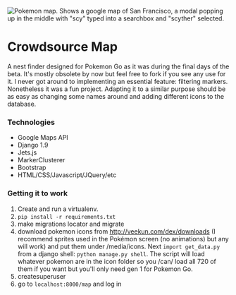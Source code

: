 ![Pokemon map. Shows a google map of San Francisco, a modal popping up in the middle with "scy" typed into a searchbox and "scyther" selected.](http://jasminehumbert.com/img/poketracker.png)

# Crowdsource Map
A nest finder designed for Pokemon Go as it was during the final days of the beta. It's mostly obsolete by now but feel free to fork if you see any use for it. I never got around to implementing an essential feature: filtering markers. Nonetheless it was a fun project. Adapting it to a similar purpose should be as easy as changing some names around and adding different icons to the database.

### Technologies
- Google Maps API
- Django 1.9
- Jets.js
- MarkerClusterer
- Bootstrap
- HTML/CSS/Javascript/JQuery/etc

### Getting it to work
1. Create and run a virtualenv.
2. ```pip install -r requirements.txt```
3. make migrations locator and migrate
4. download pokemon icons from http://veekun.com/dex/downloads (I recommend sprites used in the Pokémon screen (no animations) but any will work) and put them under /media/icons. Next ```import get_data.py``` from a django shell: ```python manage.py shell```. The script will load whatever pokemon are in the icon folder so you /can/ load all 720 of them if you want but you'll only need gen 1 for Pokemon Go.
5. createsuperuser
6. go to ```localhost:8000/map``` and log in
